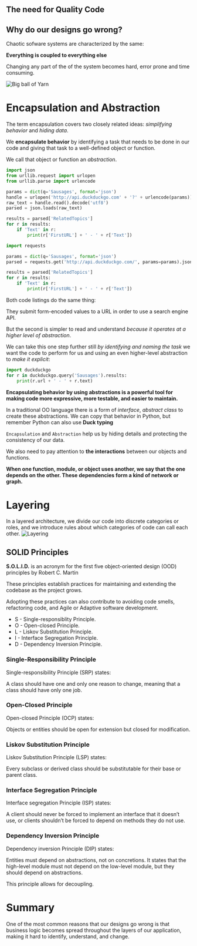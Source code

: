 ## The need for Quality Code


## Why do our designs go wrong?

Chaotic sofware systems are characterized by the same:

**Everything is coupled to everything else**

Changing any part of the of the system becomes hard, error prone and time consuming.


<!-- .slide: data-transition="fade" -->
![Big ball of Yarn](/present/domain/assets/yarn.png "Big ball of yarn")




# Encapsulation and Abstraction
The term encapsulation covers two closely related ideas:
_simplifying behavior_ and _hiding data_.

We **encapsulate behavior** by identifying a task that needs to be done in our code and giving that task to a well-defined object or function.

We call that object or function an *abstraction*.


<!-- .slide: data-transition="fade" -->
```python
import json
from urllib.request import urlopen
from urllib.parse import urlencode

params = dict(q='Sausages', format='json')
handle = urlopen('http://api.duckduckgo.com' + '?' + urlencode(params))
raw_text = handle.read().decode('utf8')
parsed = json.loads(raw_text)

results = parsed['RelatedTopics']
for r in results:
    if 'Text' in r:
        print(r['FirstURL'] + ' - ' + r['Text'])
```


<!-- .slide: data-transition="fade" -->
```python
import requests

params = dict(q='Sausages', format='json')
parsed = requests.get('http://api.duckduckgo.com/', params=params).json()

results = parsed['RelatedTopics']
for r in results:
    if 'Text' in r:
        print(r['FirstURL'] + ' - ' + r['Text'])
```


<!-- .slide: data-transition="fade" -->
Both code listings do the same thing:

They submit form-encoded values to a URL in order to use a search engine API.

But the second is simpler to read and understand _because it operates at a higher level of abstraction_.


<!-- .slide: data-transition="fade" -->
We can take this one step further still _by identifying and naming the task_ we want the code to perform for us and using an even higher-level abstraction to *make it explicit*:

```python
import duckduckgo
for r in duckduckgo.query('Sausages').results:
    print(r.url + ' - ' + r.text)
```


**Encapsulating behavior by using abstractions is a powerful tool for making code more expressive, more testable, and easier to maintain.**


<!-- .slide: data-transition="fade" -->
In a traditional OO language there is a form of _interface_, _abstract class_ to create these abstractions.
We can copy that behavior in Python, but remember Python can also use **Duck typing**


<!-- .slide: data-transition="fade" -->
`Encapsulation` and `Abstraction` help us by hiding details and protecting the consistency of our data.

We also need to pay attention to **the interactions** between our objects and functions.

**When one function, module, or object uses another, we say that the one depends on the other. These dependencies form a kind of network or graph.**



# Layering


<!-- .slide: data-transition="fade" -->
In a layered architecture, we divide our code into discrete categories or roles, and we introduce rules about which categories of code can call each other.
![Layering](/present/domain/assets/layering.png "Layer Architecture")


## SOLID Principles
**S.O.L.I.D.** is an acronym for the first five object-oriented design (OOD) principles by Robert C. Martin

These principles establish practices for maintaining and extending the codebase as the project grows.

Adopting these practices can also contribute to avoiding code smells, refactoring code, and Agile or Adaptive software development.


<!-- .slide: data-transition="fade" -->
- S - Single-responsiblity Principle.
- O - Open-closed Principle.
- L - Liskov Substitution Principle.
- I - Interface Segregation Principle.
- D - Dependency Inversion Principle.


### Single-Responsibility Principle
Single-responsibility Principle (SRP) states:

A class should have one and only one reason to change, meaning that a class should have only one job.


### Open-Closed Principle
Open-closed Principle (OCP) states:

Objects or entities should be open for extension but closed for modification.


### Liskov Substitution Principle
Liskov Substitution Principle (LSP) states:

Every subclass or derived class should be substitutable for their base or parent class.


### Interface Segregation Principle
Interface segregation Principle (ISP) states:

A client should never be forced to implement an interface that it doesn’t use, or clients shouldn’t be forced to depend on methods they do not use.


### Dependency Inversion Principle
Dependency inversion Principle (DIP) states:

Entities must depend on abstractions, not on concretions. It states that the high-level module must not depend on the low-level module, but they should depend on abstractions.

This principle allows for decoupling.



# Summary

One of the most common reasons that our designs go wrong is that business logic becomes spread throughout the layers of our application, making it hard to identify, understand, and change.
